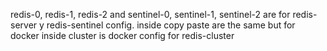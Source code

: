 redis-0, redis-1, redis-2 and sentinel-0, sentinel-1, sentinel-2 are for redis-server y redis-sentinel config.
inside copy paste are the same but for docker
inside cluster is docker config for redis-cluster

